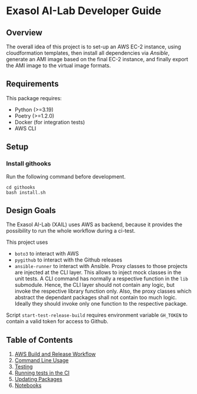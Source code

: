# Exasol AI-Lab Developer Guide

## Overview

The overall idea of this project is to set-up an AWS EC-2 instance, using cloudformation templates, then install all
dependencies via _Ansible_, generate an AMI image based on the final EC-2 instance, and finally export the AMI image to
the virtual image formats.

## Requirements

This package requires:

* Python (>=3.19)
* Poetry (>=1.2.0)
* Docker (for integration tests)
* AWS CLI

## Setup

### Install githooks

Run the following command before development.

```shell
cd githooks
bash install.sh
```

## Design Goals

The Exasol AI-Lab (XAIL) uses AWS as backend, because it provides the possibility to run the whole workflow during a ci-test.

This project uses

* `boto3` to interact with AWS
* `pygithub` to interact with the Github releases
* `ansible-runner` to interact with Ansible.
  Proxy classes to those projects are injected at the CLI layer. This allows to inject mock classes in the unit tests.
  A CLI command has normally a respective function in the `lib` submodule. Hence, the CLI layer should not contain any
  logic, but invoke the respective library function only. Also, the proxy classes which abstract the dependant packages
  shall not contain too much logic. Ideally they should invoke only one function to the respective package.

Script `start-test-release-build` requires environment variable `GH_TOKEN` to contain a valid token for access to Github.

## Table of Contents

1. [AWS Build and Release Workflow](aws.md)
2. [Command Line Usage](commands.md)
3. [Testing](testing.md)
4. [Running tests in the CI](ci.md)
5. [Updating Packages](updating_packages.md)
6. [Notebooks](notebooks.md)


